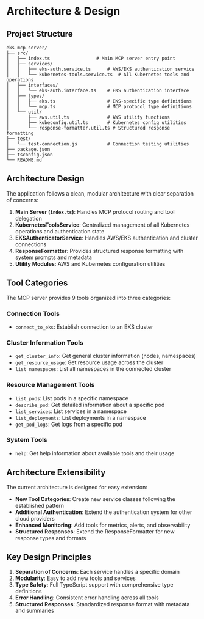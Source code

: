 # Architecture & Design

## Project Structure

```
eks-mcp-server/
├── src/
│   ├── index.ts                 # Main MCP server entry point
│   ├── services/
│   │   ├── eks-auth.service.ts      # AWS/EKS authentication service
│   │   └── kubernetes-tools.service.ts  # All Kubernetes tools and operations
│   ├── interfaces/
│   │   └── eks-auth.interface.ts    # EKS authentication interface
│   ├── types/
│   │   ├── eks.ts                   # EKS-specific type definitions
│   │   └── mcp.ts                   # MCP protocol type definitions
│   └── util/
│       ├── aws.util.ts              # AWS utility functions
│       ├── kubeconfig.util.ts       # Kubernetes config utilities
│       └── response-formatter.util.ts # Structured response formatting
├── test/
│   └── test-connection.js           # Connection testing utilities
├── package.json
├── tsconfig.json
└── README.md
```

## Architecture Design

The application follows a clean, modular architecture with clear separation of concerns:

1. **Main Server (`index.ts`)**: Handles MCP protocol routing and tool delegation
2. **KubernetesToolsService**: Centralized management of all Kubernetes operations and authentication state
3. **EKSAuthenticatorService**: Handles AWS/EKS authentication and cluster connections
4. **ResponseFormatter**: Provides structured response formatting with system prompts and metadata
5. **Utility Modules**: AWS and Kubernetes configuration utilities

## Tool Categories

The MCP server provides 9 tools organized into three categories:

### Connection Tools
- `connect_to_eks`: Establish connection to an EKS cluster

### Cluster Information Tools
- `get_cluster_info`: Get general cluster information (nodes, namespaces)
- `get_resource_usage`: Get resource usage across the cluster
- `list_namespaces`: List all namespaces in the connected cluster

### Resource Management Tools
- `list_pods`: List pods in a specific namespace
- `describe_pod`: Get detailed information about a specific pod
- `list_services`: List services in a namespace
- `list_deployments`: List deployments in a namespace
- `get_pod_logs`: Get logs from a specific pod

### System Tools
- `help`: Get help information about available tools and their usage

## Architecture Extensibility

The current architecture is designed for easy extension:

- **New Tool Categories**: Create new service classes following the established pattern
- **Additional Authentication**: Extend the authentication system for other cloud providers
- **Enhanced Monitoring**: Add tools for metrics, alerts, and observability
- **Structured Responses**: Extend the ResponseFormatter for new response types and formats

## Key Design Principles

1. **Separation of Concerns**: Each service handles a specific domain
2. **Modularity**: Easy to add new tools and services
3. **Type Safety**: Full TypeScript support with comprehensive type definitions
4. **Error Handling**: Consistent error handling across all tools
5. **Structured Responses**: Standardized response format with metadata and summaries 